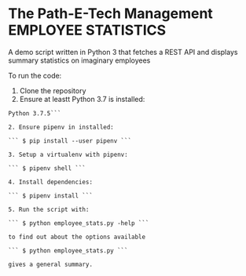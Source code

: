 # The Path-E-Tech Management EMPLOYEE STATISTICS

A demo script written in Python 3 that fetches a REST API and displays summary statistics on imaginary employees

To run the code:

 1. Clone the repository
 2. Ensure at leastt Python 3.7 is installed:
 
 ``` $ python --version 
 Python 3.7.5```
 
 2. Ensure pipenv in installed:
 
 ``` $ pip install --user pipenv ```
 
 3. Setup a virtualenv with pipenv:
 
 ``` $ pipenv shell ```
 
 4. Install dependencies:
 
 ``` $ pipenv install ```
 
 5. Run the script with:
 
 ``` $ python employee_stats.py -help ``` 
 
 to find out about the options available
 
 ``` $ python employee_stats.py ``` 
 
 gives a general summary.
 
 
